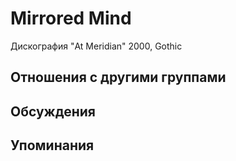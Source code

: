 # Mirrored Mind

Дискография
"At Meridian" 2000, Gothic

## Отношения с другими группами


## Обсуждения


## Упоминания

